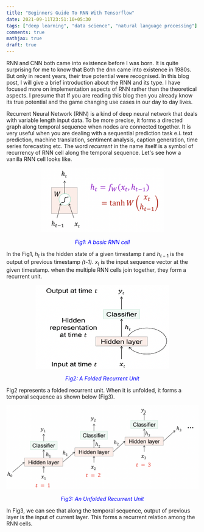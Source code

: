 ```yaml
---
title: "Beginners Guide To RNN With Tensorflow"
date: 2021-09-11T23:51:10+05:30
tags: ["deep learning", "data science", "natural language processing"]
comments: true
mathjax: true
draft: true
---
```


RNN and CNN both came into existence before I was born. It is quite surprising for me to know that Both the dnn came into existence in 1980s. But only in recent years, their true potential were recognised. In this blog post, I will give a brief introduction about the RNN and its type. I have focused more on implementation aspects of RNN rather than the theoretical aspects. I presume that If you are reading this blog then you already know its true potential and the game changing use cases in our day to day lives.

Recurrent Neural Network (RNN) is a kind of deep neural network that deals with variable length input data. To be more precise, it forms a directed graph along temporal sequence when nodes are connected together.  It is very useful when you are dealing with a sequential prediction task e.i. text prediction, machine translation, sentiment analysis, caption generation, time series forecasting etc.  The word _recurrent_ in the name itself is a symbol of recurrency of RNN cell along the temporal sequence. Let's see how a vanilla RNN cell looks like.

<p align="center">
  <img src="rnn_cell.png" width="324" height="170" />
  <figcaption align='center' style='font-style:italic; color:blue;'>Fig1: A basic RNN cell </figcaption>
</p>

In the Fig1, $h_t$ is the hidden state of a given timestamp _t_  and ${h}_{t-1}$ is the output of previous timestamp _(t-1)_.  $x_t$ is the input sequence vector at the given timestamp. when the multiple RNN cells join together, they form a recurrent unit. 

<p align="center" >
  <img src="rec_folded.png" width="350" height="220" />
  <figcaption  align="center" style='font-style:italic; color:blue;'>Fig2: A Folded Recurrent Unit </figcaption>
</p>



Fig2 represents a folded recurrent unit. When it is unfolded, it forms a temporal sequence as shown below (Fig3).

<p align="center" >
  <img src="rec_unfolded.png" width="550" height="220" />
  <figcaption  align="center" style='font-style:italic; color:blue;'>Fig3: An Unfolded Recurrent Unit </figcaption>
</p>

In Fig3, we can see that along the temporal sequence, output of previous layer is the input of current layer. This forms a recurrent  relation among the RNN cells. 
